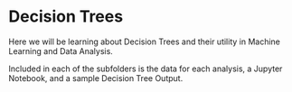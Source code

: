 # Decision Trees

Here we will be learning about Decision Trees and their utility in Machine Learning and Data Analysis.

Included in each of the subfolders is the data for each analysis, a Jupyter Notebook, and a sample Decision Tree Output.
